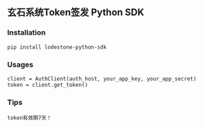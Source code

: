 ## 玄石系统Token签发 Python SDK

### Installation

```
pip install lodestone-python-sdk
```

### Usages

```
client = AuthClient(auth_host, your_app_key, your_app_secret)
token = client.get_token()
```

### Tips

```
token有效期7天！
```